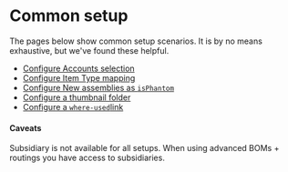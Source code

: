 # Common setup

The pages below show common setup scenarios. It is by no means exhaustive, but we've found these helpful.

* [Configure Accounts selection](configure-accounts-selection.md)
* [Configure Item Type mapping](item-type-mapping.md)
* [Configure New assemblies as `isPhantom`](configure-new-assemblies-as-isphantom.md)
* [Configure a thumbnail folder](configure-thumbnail-folder.md)
* [Configure a `where-used`link](configure-where-used-link.md)

#### Caveats

Subsidiary is not available for all setups. When using advanced BOMs + routings you have access to subsidiaries.
